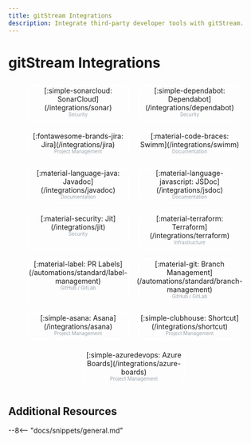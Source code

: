 ```yaml
---
title: gitStream Integrations
description: Integrate third-party developer tools with gitStream.
---
```

# gitStream Integrations
<div class="integrations" markdown="1">

<div class="integrations-card" markdown="1">
<div class="integrations-card-title" markdown="1">
[:simple-sonarcloud: SonarCloud](/integrations/sonar)
</div>
<div class="integrations-card-labels">
Security
</div>
</div>

<div class="integrations-card" markdown="1">
<div class="integrations-card-title" markdown="1">
[:simple-dependabot: Dependabot](/integrations/dependabot)
</div>
<div class="integrations-card-labels">
Security
</div>
</div>

<div class="integrations-card" markdown="1">
<div class="integrations-card-title" markdown="1">
[:fontawesome-brands-jira: Jira](/integrations/jira)
</div>
<div class="integrations-card-labels">
Project Management
</div>
</div>

<div class="integrations-card" markdown="1">
<div class="integrations-card-title" markdown="1">
[:material-code-braces: Swimm](/integrations/swimm)
</div>
<div class="integrations-card-labels">
Documentation
</div>
</div>

<div class="integrations-card" markdown="1">
<div class="integrations-card-title" markdown="1">
[:material-language-java: Javadoc](/integrations/javadoc)
</div>
<div class="integrations-card-labels">
Documentation
</div>
</div>

<div class="integrations-card" markdown="1">
<div class="integrations-card-title" markdown="1">
[:material-language-javascript: JSDoc](/integrations/jsdoc)
</div>
<div class="integrations-card-labels">
Documentation
</div>
</div>

<div class="integrations-card" markdown="1">
<div class="integrations-card-title" markdown="1">
[:material-security: Jit](/integrations/jit)
</div>
<div class="integrations-card-labels">
Security
</div>
</div>


<div class="integrations-card" markdown="1">
<div class="integrations-card-title" markdown="1">
[:material-terraform: Terraform](/integrations/terraform)
</div>
<div class="integrations-card-labels">
Infrastructure
</div>
</div>

<div class="integrations-card" markdown="1">
<div class="integrations-card-title" markdown="1">
[:material-label: PR Labels](/automations/standard/label-management)
</div>
<div class="integrations-card-labels">
GitHub / GitLab
</div>
</div>

<div class="integrations-card" markdown="1">
<div class="integrations-card-title" markdown="1">
[:material-git: Branch Management](/automations/standard/branch-management)
</div>
<div class="integrations-card-labels">
GitHub / GitLab
</div>
</div>

<div class="integrations-card" markdown="1">
<div class="integrations-card-title" markdown="1">
[:simple-asana: Asana](/integrations/asana)
</div>
<div class="integrations-card-labels">
Project Management
</div>
</div>

<div class="integrations-card" markdown="1">
<div class="integrations-card-title" markdown="1">
[:simple-clubhouse: Shortcut](/integrations/shortcut)
</div>
<div class="integrations-card-labels">
Project Management
</div>
</div>

<div class="integrations-card" markdown="1">
<div class="integrations-card-title" markdown="1">
[:simple-azuredevops: Azure Boards](/integrations/azure-boards)
</div>
<div class="integrations-card-labels">
Project Management
</div>
</div>

</div>

## Additional Resources

--8<-- "docs/snippets/general.md"

<style>
.integrations {
display:flex;
flex-wrap: wrap;
justify-content: center;
}
.integrations-card {
display: flex;
flex-direction: column;
align-items: center;
text-align: center;
border: 2px solid white;
border-radius: 10px;
width: 200px;
margin: 10px;
}
.integrations-card-title p{
font-size: 1.2em;
margin-bottom: 1px;
}
.integrations-card-title a{
color: inherit;
}

.integrations-card-labels {
font-size: 0.7em;
color: #9aa4ad; /* this is a medium grey color */
margin-bottom: 5px;
}
</style>
